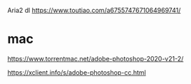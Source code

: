 Aria2 dl
https://www.toutiao.com/a6755747671064969741/

# mac
https://www.torrentmac.net/adobe-photoshop-2020-v21-2/

https://xclient.info/s/adobe-photoshop-cc.html
